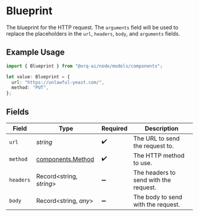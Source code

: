# Blueprint

The blueprint for the HTTP request. The `arguments` field will be used to replace the placeholders in the `url`, `headers`, `body`, and `arguments` fields.

## Example Usage

```typescript
import { Blueprint } from "@orq-ai/node/models/components";

let value: Blueprint = {
  url: "https://unlawful-yeast.com/",
  method: "PUT",
};
```

## Fields

| Field                                                  | Type                                                   | Required                                               | Description                                            |
| ------------------------------------------------------ | ------------------------------------------------------ | ------------------------------------------------------ | ------------------------------------------------------ |
| `url`                                                  | *string*                                               | :heavy_check_mark:                                     | The URL to send the request to.                        |
| `method`                                               | [components.Method](../../models/components/method.md) | :heavy_check_mark:                                     | The HTTP method to use.                                |
| `headers`                                              | Record<string, *string*>                               | :heavy_minus_sign:                                     | The headers to send with the request.                  |
| `body`                                                 | Record<string, *any*>                                  | :heavy_minus_sign:                                     | The body to send with the request.                     |